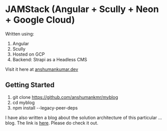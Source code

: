 # JAMStack (Angular + Scully + Neon + Google Cloud)

Written using:

1) Angular
2) Scully
3) Hosted on GCP
4) Backend: Strapi as a Headless CMS

Visit it here at [anshumankumar.dev](https://www.anshumankumar.dev/)

## Getting Started
1) git clone https://github.com/anshumankmr/myblog
2) cd myblog
3) npm install --legacy-peer-deps


I have also written a blog about the solution architecture of this particular ... blog. The link is [here](https://www.anshumankumar.dev/article/2023-08-31/building-a-blog-with-cloud-and-coding?articleId=b005d32b-5eef-4804-a0ca-13f21c742daa). Please do check it out.
